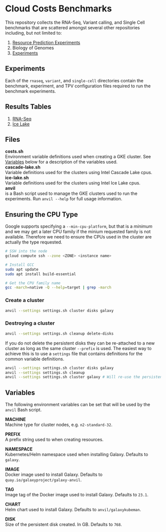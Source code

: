 # Cloud Costs Benchmarks

This repository collects the RNA-Seq, Variant calling, and Single Cell benchmarks that are scattered amongst several other repositories including, but not limited to:

1. [Resource Prediction Experiments](https://github.com/ksuderman/resource-prediction-experiments)
2. Biology of Genomes
3. [Experiments](https://github.com/ksuderman/Experiments)

## Experiments

Each of the `rnaseq`, `variant`, and `single-cell` directories contain the benchmark, experiment, and TPV configuration files required to run the benchmark experiments.

## Results Tables

1. [RNA-Seq](rnaseq/RNA-Seq-Defaults.md)
2. [Ice Lake](rnaseq/results/IceLake.md)


## Files

**costs.sh**<br/>Environment variable definitions used when creating a GKE cluster. See [Variables](#variables) below for a description of the variables used.<br/>
**cascade-lake.sh**<br/>Variable definitions used for the clusters using Intel Cascade Lake cpus.<br/>
**ice-lake.sh**<br/>Variable definitions used for the clusters using Intel Ice Lake cpus.<br/>
**anvil**<br/> is a Bash script used to manage the GKE clusters used to run the experiments. Run `anvil --help` for full usage information.

## Ensuring the CPU Type

Google supports specifying a `--min-cpu-platform`, but that is a *minimum* and we may get a later CPU family if the minium requested family is not available.  Therefore we need to ensure the CPUs used in the cluster are actually the type requested.

```bash
# SSH into the node
gcloud compute ssh --zone <ZONE> <instance name>

# Install GCC
sudo apt update
sudo apt install build-essential

# Get the CPU family name
gcc -march=native -Q --help=target | grep -march
```
### Create a cluster
```bash
anvil --settings settings.sh cluster disks galaxy
```

### Destroying a cluster
```bash
anvil --settings settings.sh cleanup delete-disks
```

If you do not delete the persistent disks they can be re-attached to a new cluster as long as the same cluster `--prefix` is used.  The easiest way to achieve this is to use a `settings` file that contains definitions for the common variable definitions.

```bash
anvil --settings settings.sh cluster disks galaxy
anvil --settings settings.sh cleanup 
anvil --settings settings.sh cluster galaxy # Will re-use the persistent disks created in step 1
```

## Variables

The following environment variables can be set that will be used by the `anvil` Bash script.

**MACHINE**<br/>Machine type for cluster nodes, e.g. `n2-standard-32`.

**PREFIX**<br/>A prefix string used to when creating resources.

**NAMESPACE**<br/>Kubernetes/Helm namespace used when installing Galaxy.  Defaults to `galaxy`. 

**IMAGE**<br/>Docker image used to install Galaxy. Defaults to `quay.io/galaxyproject/galaxy-anvil`. 

**TAG**<br/>Image tag of the Docker image used to install Galaxy. Defaults to `23.1`.

**CHART**<br/>Helm chart used to install Galaxy. Defaults to `anvil/galaxykubeman`. 

**DISK**<br/>Size of the persistent disk created. In GB. Defaults to `768`.


